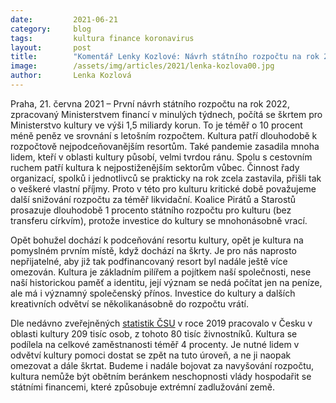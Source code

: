 ```yaml
---
date:         2021-06-21
category:     blog
tags:         kultura finance koronavirus
layout:       post
title:        "Komentář Lenky Kozlové: Návrh státního rozpočtu na rok 2022 likviduje kulturu. Zásadně nesouhlasíme s navrhovanými škrty "
image:        /assets/img/articles/2021/lenka-kozlova00.jpg
author:       Lenka Kozlová
---
```


 
 

Praha, 21. června 2021 – První návrh státního rozpočtu na rok 2022, zpracovaný Ministerstvem financí v minulých týdnech, počítá se škrtem pro Ministerstvo kultury ve výši 1,5 miliardy korun. To je téměř o 10 procent méně peněz ve srovnání s letošním rozpočtem. Kultura patří dlouhodobě k rozpočtově nejpodceňovanějším resortům. Také pandemie zasadila mnoha lidem, kteří v oblasti kultury působí, velmi tvrdou ránu. Spolu s cestovním ruchem patří kultura k nejpostiženějším sektorům vůbec. Činnost řady organizací, spolků i jednotlivců se prakticky na rok zcela zastavila, přišli tak o veškeré vlastní příjmy. Proto v této pro kulturu kritické době považujeme další snižování rozpočtu za téměř likvidační. Koalice Pirátů a Starostů prosazuje dlouhodobě 1 procento státního rozpočtu pro kulturu (bez transferu církvím), protože investice do kultury se mnohonásobně vrací. 

 

Opět bohužel dochází k podceňování resortu kultury, opět je kultura na pomyslném prvním místě, když dochází na škrty. Je pro nás naprosto nepřijatelné, aby již tak podfinancovaný resort byl nadále ještě více omezován. Kultura je základním pilířem a pojítkem naší společnosti, nese naší historickou paměť a identitu, její význam se nedá počítat jen na peníze, ale má i významný společenský přínos. Investice do kultury a dalších kreativních odvětví se několikanásobně do rozpočtu vrátí.

 

Dle nedávno zveřejněných [statistik ČSU](https://www.czso.cz/csu/czso/kultura-zamestnavala-vice-nez-200-tisic-osob) v roce 2019 pracovalo v Česku v oblasti kultury 209 tisíc osob, z tohoto 80 tisíc živnostníků. Kultura se podílela na celkové zaměstnanosti téměř 4 procenty. Je nutné lidem v odvětví kultury pomoci dostat se zpět na tuto úroveň, a ne ji naopak omezovat a dále škrtat. Budeme i nadále bojovat za navyšování rozpočtu, kultura nemůže být obětním beránkem neschopnosti vlády hospodařit se státními financemi, které způsobuje extrémní zadlužování země. 
